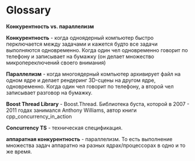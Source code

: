 # Glossary

**Конкурентность vs. параллелизм**

**Конкурентность** - когда одноядерный компьютер быстро перключается между задачами и кажется будто все задачи выполняются одновременно. Когда один чел одновременно говорит по телефону и записывает на бумажку (он делает множество микропереключений своего внимания)

**Параллелизм** - когда многоядерный компьютер архивирует файл на одном ядре и делает рендеринг 3D-сцены на другом ядре, одновременно. Когда один чел говорит по телефону, а второй чел записывает разговор на бумажку.

**Boost Thread Library** - Boost.Thread. Библиотека буста, которой в 2007 - 2011 годах занимался Anthony Williams, автор книги cpp_concurrency_in_action

**Concurrency TS** - техническая спецификация. 

**аппаратная конкурентность** - параллелизм. То есть выполнение множества задач аппаратно на разных ядрах/процессорах в одно и то же время.
